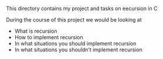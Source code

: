 This directory contains my project and tasks on eecursion in C

During the course of this project we would be looking at
 - What is recursion
 - How to implement recursion
 - In what situations you should implement recursion
 - In what situations you shouldn’t implement recursion
